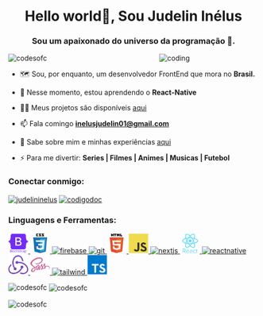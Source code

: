 
<h1 align="center">Hello world👋, Sou Judelin Inélus</h1>
<h3 align="center">Sou um apaixonado do universo da programação 🔭.</h3>
<img align="right" alt="coding" width="200" src="https://github.com/codesofC/codesofC/assets/76754023/d9ffba6e-dbdd-4c03-9283-136f3174688b" />

<p align="left"> <img src="https://komarev.com/ghpvc/?username=codesofc&label=Profile%20views&color=0e75b6&style=flat" alt="codesofc" /> </p>

- 🗺 Sou, por enquanto, um desenvolvedor FrontEnd que mora no **Brasil.**

- 🌱 Nesse momento, estou aprendendo o **React-Native**

- 👨‍💻 Meus projetos são disponíveis [aqui](https://shareit-silk.vercel.app)

- 📫 Fala comingo **inelusjudelin01@gmail.com**

- 📄 Sabe sobre mim e minhas experiências [aqui](https://www.judelininelus.com/)

- ⚡ Para me divertir: **Series | Filmes | Animes | Musicas | Futebol**

<h3 align="left">Conectar conmigo:</h3>
<p align="left">
<a href="https://linkedin.com/in/judelininelus" target="blank"><img align="center" src="https://raw.githubusercontent.com/rahuldkjain/github-profile-readme-generator/master/src/images/icons/Social/linked-in-alt.svg" alt="judelininelus" height="30" width="40" /></a>
<a href="https://www.youtube.com/@codigodoc" target="blank"><img align="center" src="https://raw.githubusercontent.com/rahuldkjain/github-profile-readme-generator/master/src/images/icons/Social/youtube.svg" alt="codigodoc" height="30" width="40" /></a>
</p>

<h3 align="left">Linguagens e Ferramentas:</h3>
<p align="left"> <a href="https://getbootstrap.com" target="_blank" rel="noreferrer"> <img src="https://raw.githubusercontent.com/devicons/devicon/master/icons/bootstrap/bootstrap-plain-wordmark.svg" alt="bootstrap" width="40" height="40"/> </a> <a href="https://www.w3schools.com/css/" target="_blank" rel="noreferrer"> <img src="https://raw.githubusercontent.com/devicons/devicon/master/icons/css3/css3-original-wordmark.svg" alt="css3" width="40" height="40"/> </a> <a href="https://firebase.google.com/" target="_blank" rel="noreferrer"> <img src="https://www.vectorlogo.zone/logos/firebase/firebase-icon.svg" alt="firebase" width="40" height="40"/> </a> <a href="https://git-scm.com/" target="_blank" rel="noreferrer"> <img src="https://www.vectorlogo.zone/logos/git-scm/git-scm-icon.svg" alt="git" width="40" height="40"/> </a> <a href="https://www.w3.org/html/" target="_blank" rel="noreferrer"> <img src="https://raw.githubusercontent.com/devicons/devicon/master/icons/html5/html5-original-wordmark.svg" alt="html5" width="40" height="40"/> </a> <a href="https://developer.mozilla.org/en-US/docs/Web/JavaScript" target="_blank" rel="noreferrer"> <img src="https://raw.githubusercontent.com/devicons/devicon/master/icons/javascript/javascript-original.svg" alt="javascript" width="40" height="40"/> </a> <a href="https://nextjs.org/" target="_blank" rel="noreferrer"> <img src="https://cdn.worldvectorlogo.com/logos/nextjs-2.svg" alt="nextjs" width="40" height="40"/> </a> <a href="https://reactjs.org/" target="_blank" rel="noreferrer"> <img src="https://raw.githubusercontent.com/devicons/devicon/master/icons/react/react-original-wordmark.svg" alt="react" width="40" height="40"/> </a> <a href="https://reactnative.dev/" target="_blank" rel="noreferrer"> <img src="https://reactnative.dev/img/header_logo.svg" alt="reactnative" width="40" height="40"/> </a> <a href="https://redux.js.org" target="_blank" rel="noreferrer"> <img src="https://raw.githubusercontent.com/devicons/devicon/master/icons/redux/redux-original.svg" alt="redux" width="40" height="40"/> </a> <a href="https://sass-lang.com" target="_blank" rel="noreferrer"> <img src="https://raw.githubusercontent.com/devicons/devicon/master/icons/sass/sass-original.svg" alt="sass" width="40" height="40"/> </a> <a href="https://tailwindcss.com/" target="_blank" rel="noreferrer"> <img src="https://www.vectorlogo.zone/logos/tailwindcss/tailwindcss-icon.svg" alt="tailwind" width="40" height="40"/> </a> <a href="https://www.typescriptlang.org/" target="_blank" rel="noreferrer"> <img src="https://raw.githubusercontent.com/devicons/devicon/master/icons/typescript/typescript-original.svg" alt="typescript" width="40" height="40"/> </a> </p>

<p><img align="left" src="https://github-readme-stats.vercel.app/api/top-langs?username=codesofc&show_icons=true&locale=en&layout=compact" alt="codesofc" /></p>

<p>&nbsp;<img align="center" src="https://github-readme-stats.vercel.app/api?username=codesofc&show_icons=true&locale=en" alt="codesofc" /></p>

<p><img align="center" src="https://github-readme-streak-stats.herokuapp.com/?user=codesofc&" alt="codesofc" /></p>


